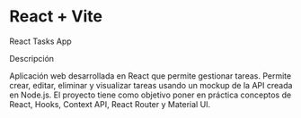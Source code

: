 # React + Vite

React Tasks App

Descripción

Aplicación web desarrollada en React que permite gestionar tareas.
Permite crear, editar, eliminar y visualizar tareas usando un mockup de la API creada en Node.js.
El proyecto tiene como objetivo poner en práctica conceptos de React, Hooks, Context API, React Router y Material UI.

